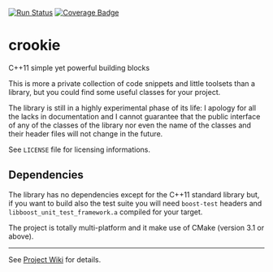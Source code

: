 [![Run Status](https://api.shippable.com/projects/5cc464d9bbceea000795759a/badge?branch=master)]() [![Coverage Badge](https://api.shippable.com/projects/5cc464d9bbceea000795759a/coverageBadge?branch=master)]() 

# crookie #

C++11 simple yet powerful building blocks

This is more a private collection of code snippets and little toolsets than a library, but you could find some useful classes for your project.

The library is still in a highly experimental phase of its life: I apology for all the lacks in documentation and I cannot guarantee that the public interface of any of the classes of the library nor even the name of the classes and their header files will not change in the future.

See `LICENSE` file for licensing informations.

## Dependencies ##

The library has no dependencies except for the C++11 standard library but, if you want to build also the test suite you will need `boost-test` headers and `libboost_unit_test_framework.a` compiled for your target.

The project is totally multi-platform and it make use of CMake (version 3.1 or above).

* * *

See [Project Wiki](../../wiki/Documentation) for details.
